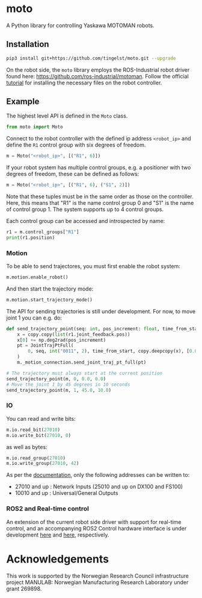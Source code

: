 # moto
A Python library for controlling Yaskawa MOTOMAN robots.

## Installation

```bash
pip3 install git+https://github.com/tingelst/moto.git --upgrade
```

On the robot side, the `moto` library employs the ROS-Industrial robot driver found here: https://github.com/ros-industrial/motoman. Follow the official [tutorial](http://wiki.ros.org/motoman_driver/Tutorials/indigo/InstallServer) for installing the necessary files on the robot controller. 

## Example

The highest level API is defined in the `Moto` class.

```python
from moto import Moto
```

Connect to the robot controller with the defined ip address `<robot_ip>` and define the `R1` control group with six degrees of freedom.

```python
m = Moto("<robot_ip>", [("R1", 6)]) 
```

If your robot system has multiple control groups, e.g. a positioner with two degrees of freedom, these can be defined as follows: 
```python
m = Moto("<robot_ip>", [("R1", 6), ("S1", 2)]) 
```
Note that these tuples must be in the same order as those on the controller. Here, this means that "R1" is the name control group 0 and "S1" is the name of control group 1. The system supports up to 4 control groups.

Each control group can be accessed and introspected by name:
```python
r1 = m.control_groups["R1"]
print(r1.position)
``` 

### Motion

To be able to send trajectores, you must first enable the robot system:
```python
m.motion.enable_robot()
```
And then start the trajectory mode:
```python
m.motion.start_trajectory_mode()
```

The API for sending trajectories is still under development. For now, to move joint 1 you can e.g. do:
```python
def send_trajectory_point(seq: int, pos_increment: float, time_from_start: float):
    x = copy.copy(list(r1.joint_feedback.pos))
    x[0] += np.deg2rad(pos_increment)
    pt = JointTrajPtFull(
        0, seq, int("0011", 2), time_from_start, copy.deepcopy(x), [0.0] * 10, [0.0] * 10
    )
    m._motion_connection.send_joint_traj_pt_full(pt)

# The trajectory must always start at the current position
send_trajectory_point(m, 0, 0.0, 0.0) 
# Move the joint 1 by 45 degrees in 10 seconds
send_trajectory_point(m, 1, 45.0, 10.0)
```

### IO

You can read and write bits:
```python
m.io.read_bit(27010)
m.io.write_bit(27010, 0)
```
as well as bytes:
```python
m.io.read_group(27010)
m.io.write_group(27010, 42)
```

As per the [documentation](https://github.com/ros-industrial/motoman/blob/591a09c5cb95378aafd02e77e45514cfac3a009d/motoman_msgs/srv/WriteSingleIO.srv#L9-L12), only the following addresses can be written to:
- 27010 and up : Network Inputs (25010 and up on DX100 and FS100)
- 10010 and up : Universal/General Outputs

### ROS2 and Real-time control

An extension of the current robot side driver with support for real-time control, and an accompanying ROS2 Control hardware interface is under development [here](https://github.com/tingelst/motoman) and [here](https://github.com/tingelst/motoman_hardware), respectively.

# Acknowledgements

This work is supported by the Norwegian Research Council infrastructure project MANULAB: Norwegian Manufacturing Research Laboratory under grant 269898.


